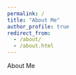 ```yaml
---
permalink: /
title: "About Me"
author_profile: true
redirect_from: 
  - /about/
  - /about.html
---
```


About Me
